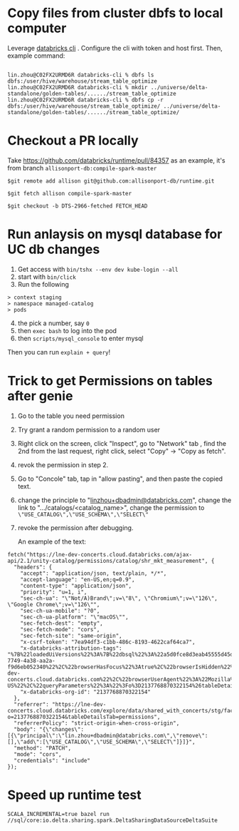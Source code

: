 # Copy files from cluster dbfs to local computer
Leverage [databricks cli](https://docs.databricks.com/dev-tools/cli/index.html) .
Configure the cli with token and host first.
Then, example command:
```

lin.zhou@C02FX2URMD6R databricks-cli % dbfs ls dbfs:/user/hive/warehouse/stream_table_optimize
lin.zhou@C02FX2URMD6R databricks-cli % mkdir ../universe/delta-standalone/golden-tables/....../stream_table_optimize
lin.zhou@C02FX2URMD6R databricks-cli % dbfs cp -r dbfs:/user/hive/warehouse/stream_table_optimize/ ../universe/delta-standalone/golden-tables/....../stream_table_optimize/

```

# Checkout a PR locally
Take https://github.com/databricks/runtime/pull/84357 as an example, it's from branch `allisonport-db:compile-spark-master`
```
$git remote add allison git@github.com:allisonport-db/runtime.git

$git fetch allison compile-spark-master

$git checkout -b DTS-2966-fetched FETCH_HEAD
```

# Run anlaysis on mysql database for UC db changes
1. Get access with `bin/tshx --env dev kube-login --all`
2. start with `bin/click`
3. Run the following
```
> context staging
> namespace managed-catalog
> pods
```
4. the pick a number, say `0`
5. then `exec bash` to log into the pod
6. then `scripts/mysql_console` to enter mysql

Then you can run `explain + query`!

# Trick to get Permissions on tables after genie
1. Go to the table you need permission
2. Try grant a random permission to a random user
3. Right click on the screen, click "Inspect", go to "Network" tab , find the 2nd from the last request, right click, select "Copy" -> "Copy as fetch".
4. revok the permission in step 2.
5. Go to "Concole" tab, tap in "allow pasting", and then paste the copied text.
6. change the principle to "linzhou+dbadmin@databricks.com", change the link to ".../catalogs/<catalog_name>", change the permission to `\"USE_CATALOG\",\"USE_SCHEMA\",\"SELECT\"`
7. revoke the permission after debugging.

   An example of the text:
```
fetch("https://lne-dev-concerts.cloud.databricks.com/ajax-api/2.1/unity-catalog/permissions/catalog/shr_mkt_measurement", {
  "headers": {
    "accept": "application/json, text/plain, */*",
    "accept-language": "en-US,en;q=0.9",
    "content-type": "application/json",
    "priority": "u=1, i",
    "sec-ch-ua": "\"Not/A)Brand\";v=\"8\", \"Chromium\";v=\"126\", \"Google Chrome\";v=\"126\"",
    "sec-ch-ua-mobile": "?0",
    "sec-ch-ua-platform": "\"macOS\"",
    "sec-fetch-dest": "empty",
    "sec-fetch-mode": "cors",
    "sec-fetch-site": "same-origin",
    "x-csrf-token": "7ea94df3-c1bb-486c-8193-4622caf64ca7",
    "x-databricks-attribution-tags": "%7B%22loadedUiVersions%22%3A%7B%22dbsql%22%3A%22a5d0fce8d3eab45555d45d04f015302800fcb5d5%22%2C%22monolith%22%3A%22b2118b125c36172bfda5879343bf02e08c3883bd%22%7D%2C%22clientBranchName%22%3A%22DEPRECATED%22%2C%22browserIdleTime%22%3A387.70000000298023%2C%22browserTabId%22%3A%22c8571f70-7749-4a38-aa2a-f9d6eb052340%22%2C%22browserHasFocus%22%3Atrue%2C%22browserIsHidden%22%3Afalse%2C%22browserHash%22%3A%22%22%2C%22browserPathName%22%3A%22%2Fexplore%2Fdata%2Fshared_with_concerts%2Fstg%2Ffacebook_campaign_performance_v1%22%2C%22browserHostName%22%3A%22lne-dev-concerts.cloud.databricks.com%22%2C%22browserUserAgent%22%3A%22Mozilla%2F5.0%20(Macintosh%3B%20Intel%20Mac%20OS%20X%2010_15_7)%20AppleWebKit%2F537.36%20(KHTML%2C%20like%20Gecko)%20Chrome%2F126.0.0.0%20Safari%2F537.36%22%2C%22eventWindowTime%22%3A115796.39999999106%2C%22clientTimestamp%22%3A1720668967518%2C%22clientLocale%22%3A%22en%22%2C%22browserLanguage%22%3A%22en-US%22%2C%22queryParameters%22%3A%22%3Fo%3D2137768870322154%26tableDetailsTab%3Dpermissions%22%2C%22pageId%22%3A%22discovery.data_explorer.data.table%22%2C%22pageViewId%22%3A%221720668874790h5d4mz7j%22%7D",
    "x-databricks-org-id": "2137768870322154"
  },
  "referrer": "https://lne-dev-concerts.cloud.databricks.com/explore/data/shared_with_concerts/stg/facebook_campaign_performance_v1?o=2137768870322154&tableDetailsTab=permissions",
  "referrerPolicy": "strict-origin-when-cross-origin",
  "body": "{\"changes\":[{\"principal\":\"lin.zhou+dbadmin@databricks.com\",\"remove\":[],\"add\":[\"USE_CATALOG\",\"USE_SCHEMA\",\"SELECT\"]}]}",
  "method": "PATCH",
  "mode": "cors",
  "credentials": "include"
});
```

# Speed up runtime test 
```
SCALA_INCREMENTAL=true bazel run //sql/core:io.delta.sharing.spark.DeltaSharingDataSourceDeltaSuite
```

